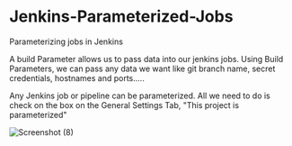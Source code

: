 # Jenkins-Parameterized-Jobs
Parameterizing jobs in Jenkins

A build Parameter allows us to pass data into our jenkins jobs. 
Using Build Parameters, we can pass any data we want like git branch name, secret credentials, hostnames and ports.....

Any Jenkins job or pipeline can be parameterized. All we need to do is check on the box on the General Settings Tab, "This project is parameterized"

![Screenshot (8)](https://user-images.githubusercontent.com/98457309/227211362-728cb435-0753-4ad0-afaa-2936a96153f0.png)
